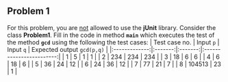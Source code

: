 ## Problem 1

For this problem, you are <ins>not</ins> allowed to use the **jUnit** library. Consider the class **Problem1**. Fill in the code in method **`main`** which executes the test of the method **`gcd`** using the following the test cases:
| Test case no. | Input `p` | Input `q` | Expected output `gcd(p,q)` |
|:-------------:|:-------:|:-------:|:------------------------:|
|       1       |    5    |    1    |             1            |
|       2       |   234   |   234   |            234           |
|       3       |    18   |    6    |             6            |
|       4       |    6    |    18   |             6            |
|       5       |    36   |    24   |            12            |
|       6       |    24   |    36   |            12            |
|       7       |    77   |    21   |             7            |
|       8       |  104513 |    23   |             1            |
